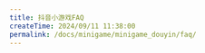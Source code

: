 ```yaml
---
title: 抖音小游戏FAQ
createTime: 2024/09/11 11:38:00
permalink: /docs/minigame/minigame_douyin/faq/
---
```

